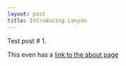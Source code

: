 ```yaml
---
layout: post
title: Introducing Lanyon
---
```


Test post \# 1.

This even has a [link to the about page][about]

[about]: {{site.baseurl}}/about/
